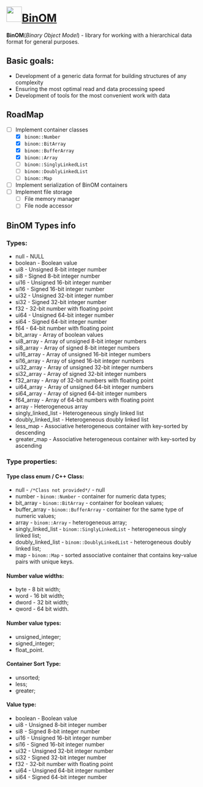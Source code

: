 # <a href="https://gbytegear.github.io/BinOM/"><img src="https://gbytegear.github.io/BinOM/src/img/BinOM.ico" height="40">BinOM</a>

**BinOM**(*Binary Object Model*) - library for working with a hierarchical data format for general purposes.

## Basic goals:
* Development of a generic data format for building structures of any complexity
* Ensuring the most optimal read and data processing speed
* Development of tools for the most convenient work with data

## RoadMap
* [ ] Implement container classes
  * [x] `binom::Number`
  * [x] `binom::BitArray`
  * [x] `binom::BufferArray`
  * [x] `binom::Array`
  * [ ] `binom::SinglyLinkedList`
  * [ ] `binom::DoublyLinkedList`
  * [ ] `binom::Map`
* [ ] Implement serialization of BinOM containers
* [ ] Implement file storage
  * [ ] File memory manager
  * [ ] File node accessor

## BinOM Types info
### Types:
* null - NULL
* boolean - Boolean value
* ui8 - Unsigned 8-bit integer number
* si8 - Signed 8-bit integer number
* ui16 - Unsigned 16-bit integer number
* si16 - Signed 16-bit integer number
* ui32 - Unsigned 32-bit integer number
* si32 - Signed 32-bit integer number
* f32 - 32-bit number with floating point
* ui64 - Unsigned 64-bit integer number
* si64 - Signed 64-bit integer number
* f64 - 64-bit number with floating point
* bit_array - Array of boolean values
* ui8_array - Array of unsigned 8-bit integer numbers
* si8_array - Array of signed 8-bit integer numbers
* ui16_array - Array of unsigned 16-bit integer numbers
* si16_array - Array of signed 16-bit integer numbers
* ui32_array - Array of unsigned 32-bit integer numbers
* si32_array - Array of signed 32-bit integer numbers
* f32_array - Array of 32-bit numbers with floating point
* ui64_array - Array of unsigned 64-bit integer numbers
* si64_array - Array of signed 64-bit integer numbers
* f64_array - Array of 64-bit numbers with floating point
* array - Heterogeneous array
* singly_linked_list - Heterogeneous singly linked list
* doubly_linked_list - Heterogeneous doubly linked list
* less_map - Associative heterogeneous container with key-sorted by descending
* greater_map - Associative heterogeneous container with key-sorted by ascending

### Type properties:
#### Type class enum / C++ Class:
* null - `/*Class not provided*/` - null
* number - `binom::Number` - container for numeric data types;
* bit_array - `binom::BitArray` - сontainer for boolean values;
* buffer_array - `binom::BufferArray` - сontainer for the same type of numeric values;
* array - `binom::Array` - heterogeneous array;
* singly_linked_list - `binom::SinglyLinkedList` - heterogeneous singly linked list;
* doubly_linked_list - `binom::DoublyLinkedList` - heterogeneous doubly linked list;
* map - `binom::Map` - sorted associative container that contains key-value pairs with unique keys.

#### Number value widths:
* byte - 8 bit width;
* word - 16 bit width;
* dword - 32 bit width;
* qword - 64 bit width.

#### Number value types:
* unsigned_integer;
* signed_integer;
* float_point.

#### Container Sort Type:
* unsorted;
* less;
* greater;

#### Value type:
* boolean - Boolean value
* ui8 - Unsigned 8-bit integer number
* si8 - Signed 8-bit integer number
* ui16 - Unsigned 16-bit integer number
* si16 - Signed 16-bit integer number
* ui32 - Unsigned 32-bit integer number
* si32 - Signed 32-bit integer number
* f32 - 32-bit number with floating point
* ui64 - Unsigned 64-bit integer number
* si64 - Signed 64-bit integer number
